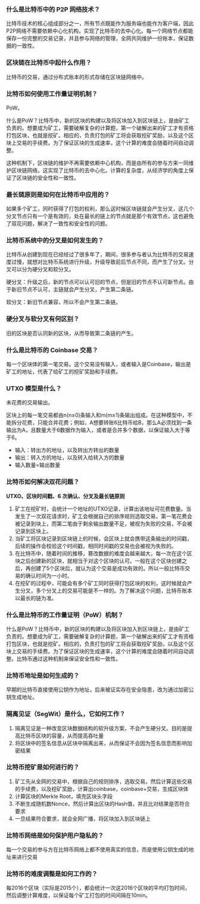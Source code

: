### 什么是比特币中的 P2P 网络技术？
比特币技术的核心组成部分之一，所有节点既能作为服务端也能作为客户端，因此P2P网络不需要依赖中心化机构，实现了比特币的去中心化。每一个网络节点都能保存一份完整的交易记录，并且参与网络的管理，全网共同维护一份账本，保证数据的一致性。

### 区块链在比特币中起什么作用？
比特币的交易，通过分布式账本的形式存储在区块链网络中。

### 比特币如何使用工作量证明机制？
PoW。

什么是PoW？比特币中，新的区块的构建以及将区块加入到区块链上，是由矿工负责的。想要成为矿工，需要破解复杂的计算题，第一个破解出来的矿工才有资格打包区块，也就是挖矿。相应的，负责打包的矿工将会获取挖矿奖励，以及这个区块上交易的手续费。为了保证区块的生成速率，这个计算的难度会随着时间自动调整。

这种机制下，区块链的维护不再需要依赖中心机构，而是由所有的参与方来一同维护区块链网络，这实现了比特币的去中心化。计算的复杂度，从经济学的角度上保证了区块链的安全性和一致性。

### 最长链原则是如何在比特币中应用的？
如果多个矿工，同时获得了打包的权利，那么这时候区块链就会产生分叉，这几个分叉节点只有一个是有效的，处在最长的链上的节点就是那个有效节点，这也避免了双花问题，解决了一致性和安全性的问题。

### 比特币系统中的分叉是如何发生的？
比特币从创建到现在已经经过了很多年了，期间，很多参与者认为比特币的交易速度过慢，就想对比特币系统进行升级，升级导致前后节点不同，而产生了分叉。分叉可以分为硬分叉和软分叉。

硬分叉：升级之后，新的节点可以认可旧的节点，但是旧的节点不认可新节点。由于新旧节点不认可，主链就会产生分叉，产生第二条链。

软分叉：新旧节点兼容，所以不会产生第二条链。

### 硬分叉与软分叉有何区别？
旧的区块是否认同新的区块，从而导致第二条链的产生。

### 什么是比特币的 Coinbase 交易？
每一个区块体的第一笔交易。这个交易没有输入，或者输入是Coinbase，输出是矿工的地址，代表了给矿工的挖矿奖励和手续费。

### UTXO 模型是什么？
未花费的交易输出。

区块上的每一笔交易都由n(n≥0)条输入和m(m≥1)条输出组成。在这种模型中，不能拆分花费，只能合并花费；例如，A想要转账6比特币给B，那么A必须找到一条输出为A，且数量大于6数据作为输入，或者是合并多个数据，以保证输入大于等于6。

+ 输入：转出方的地址，以及转出方转出的数量
+ 输出：转入方的地址，以及转入给转入方的数量
+ 输入数量=输出数量

### 比特币如何解决双花问题？
**UTXO、区块时间戳、6 次确认、分叉及最长链原则**

1. 矿工在挖矿时，会统计一个地址的UTXO记录，计算出该地址可花费数量。当发生了一次双花请求时，矿工会根据自己的排序规则选取交易，第一笔花费会被记录到块上，而第二笔由于剩余输出数量不足，被视为失败的交易，不会被记录到区块上。
2. 当矿工将区块记录到区块链上的时候，会区块上就会携带这条输出的时间戳，后续的操作会校验这个时间戳，相同时间戳的交易也会被视为失败的。
3. 在比特币中，随着时间的推移，篡改数据的难度会越来越大，每一次在这个区块之后创建新的区块，就相当于对这个区块的认可。一般在这个区块创建之后，再创建了5个区块后，就认为这个交易是成功有效的。所以一般比特币交易的确认时间为一小时。
4. 在挖矿的过程中，可能会有多个矿工同时获得打包区块的权利，这时候就会产生分叉，多个分叉上的交易可能是不一样的。为了解决这个问题，比特币账本以最长的链为准。

### 什么是比特币的工作量证明（PoW）机制？
什么是PoW？比特币中，新的区块的构建以及将区块加入到区块链上，是由矿工负责的。想要成为矿工，需要破解复杂的计算题，第一个破解出来的矿工才有资格打包区块，也就是挖矿。相应的，负责打包的矿工将会获取挖矿奖励，以及这个区块上交易的手续费。为了保证区块的生成速率，这个计算的难度会随着时间自动调整。比特币通过这种机制来保证安全性和一致性。

### 比特币地址是如何生成的？
早期的比特币直接使用公钥作为地址，后来被证实存在安全隐患，改为通过加密公钥生成地址。

### 隔离见证（SegWit）是什么，它如何工作？
1. 隔离见证是一种改变区块数据结构的软升级方案，不会产生硬分叉。目的是提高比特币区块的容量，从而提高吞吐量
2. 将区块中的签名信息从区块中隔离出来，从而保证不会因为签名信息而影响加密结果

### 比特币挖矿是如何进行的？
1. 矿工先从全网的交易中，根据自己的规则排序，选取交易。然后计算这些交易的手续费，以及挖矿奖励，计算出coinbase，coinbase+交易，生成区块体
2. 计算区块的Merkle Root，填充区块头字段
3. 不断生成随机数Nonce，然后计算出区块的Hash值，并且比对结果是否符合要求
4. 一旦结果符合要求，就会全网广播，将区块加入到区块链上

### 比特币网络是如何保护用户隐私的？
每一个交易的参与方在比特币网络上都不使用真实的信息，而是使用公钥生成的地址来进行交易

### 比特币的难度调整是如何工作的？
每2016个区块（实际是2015个），都会统计一次这2016个区块的平均打包时间，然后调整计算难度，以保证每个矿工打包的时间间隔在10min。

